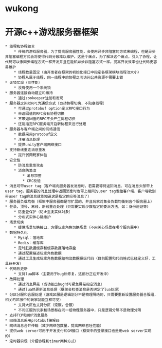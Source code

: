 wukong
===

开源c++游戏服务器框架
======
	* 线程和协程结合
		* 传统的游戏服务器，为了提高服务器性能，会使用异步非阻塞的方式来编程，但是异步非阻塞编程方式会将使得代码分散难以维护，这是个痛点，为了解决这个痛点，引入了协程，让代码可以像同步编程方式一样开发并且性能和异步非阻塞方式一样，提高开发效率也让代码更容易维护
		* 线程数量固定（由开发者在框架的初始化接口中指定各框架模块线程池大小）
		* 协程从属于线程，同一线程中的协程之间访问公共资源不需要上锁
	* 无锁实现（高性能）
		* 没有使用一个系统锁
	* 服务器连接自动建立和维持
		* 通过zookeeper注册和发现
	* 服务器之间以RPC为通信方式（自动协程切换，不阻塞线程）
		* 可通过protobuf option定义RPC接口行为
		* 带返回值的RPC会有协程切换
		* 不带返回值的RPC不会产生协程切换
		* 还能指定RPC服务端开启新协程来进行处理
	* 服务器与客户端之间的网络通信
		* 数据采用protobuf定义
		* 注册消息处理
		* 提供unity客户端网络接口
	* 支持断线重连消息重发
		* 提升弱网玩家体验
	* 安全性
		* 防消息重发攻击
		* 消息防篡改
			* 消息加密
			* CRC校验
	* 消息可带user tag（客户端向服务器发消息时，若需要等待返回消息，可在消息头部带上user tag，服务器的消息处理中返回消息时也带上相同的user tag发给客户端，客户端收到带user tag的消息就能知道这是指定的应答消息了）
	* 服务器负载均衡（框架中服务器都是可扩展的，并且玩家对象会负载均衡到各个服务器上）
	* 登录，顶号，离线，断线重连处理（只需要实现少数指定的委派方法，如：身份验证等）
		* 防重登保护（防止重复实体对象）
		* 分布式实体心跳维护
	* 场景切换
		* 提供场景切换接口，方便玩家角色切换场景（不用关心场景在哪个服务器中）
	* 数据持久化
		* Mysql：落地库
		* Redis：缓存库
		* 定时脏数据缓存和缓存数据落地存盘
		* 通过配置描述玩家角色数据
		* 通过工具生成玩家角色数据结构及数据操纵代码（目前配置和代码格式已经定义好，工具待开发）
	* 代码热更新
		* 支持lua脚本（主要用于bug热修复，这部分正在开发中）
	* 故障处理
		* 通过消息屏蔽（当功能出bug时可紧急屏蔽指定消息）
		* 通过lua热更新消息处理（框架会检查消息是否绑定了lua处理）
	* 分区分服和合服处理（游戏区服是逻辑划分不是物理隔绝的，只需要重新设置服务器合服组，相关的区服中的玩家就能互相可见）
		* 支持大区也支持分区（滚服，合服）
		* 不同区服的玩家和场景都在同一组物理服务器中，只是逻辑分隔不是物理分隔
	* 支持TCP和UDP消息服务
	* 网络消息采用protobuf编解码
	* 网络消息合并传输（减少网络包数量，提高网络吞吐性能）
	* 提供web server可用于开发支付和GM接口（框架中的登录接口也是用web server实现的）
	* 定时器实现（介绍协程和timer两种方式）

